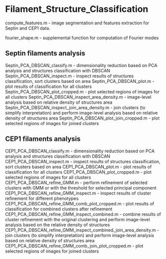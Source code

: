 # Filament_Structure_Classification

compute_features.m - image segmentation and features extraction for Septin and CEP1 data.

fourier_shape.m - supplemental function for computation of Fourier modes

## Septin filaments analysis

Septin_PCA_DBSCAN_classify.m - dimensionality reduction based on PCA analysis and structures classification with DBSCAN
Septin_PCA_DBSCAN_inspect.m - inspect results of structures classification, sort clusters based on area
Septin_PCA_DBSCAN_plot.m - plot results of classification for all clusters
Septin_PCA_DBSCAN_plot_cropped.m - plot selected regions of images for all clusters
Septin_PCA_DBSCAN_inspect_area_density.m - image-level analysis based on relative density of structures area
Septin_PCA_DBSCAN_inspect_join_area_density.m - join clusters (to simplify interpretation) and perform image-level analysis based on relative density of structures area
Septin_PCA_DBSCAN_plot_join_cropped.m  - plot selected regions of images for joined clusters

## CEP1 filaments analysis

CEP1_PCA_DBSCAN_classify.m - dimensionality reduction based on PCA analysis and structures classification with DBSCAN
CEP1_PCA_DBSCAN_inspect.m - inspect results of structures classification, sort clusters based on area
CEP1_PCA_DBSCAN_plot.m - plot results of classification for all clusters
CEP1_PCA_DBSCAN_plot_cropped.m - plot selected regions of images for all clusters
CEP1_PCA_DBSCAN_refine_GMM.m - perform refinement of selected clusters with GMM or with the threshold for selected principal component
CEP1_PCA_DBSCAN_refine_GMM_inspect.m - inspect results of cluster refinement for different phenotypes
CEP1_PCA_DBSCAN_refine_GMM_comb_plot_cropped.m - plot results of classification for combined clusters after refinement
CEP1_PCA_DBSCAN_refine_GMM_inspect_combined.m - combine results of cluster refinement with the original clustering and perform image-level analysis based on the relative density of structures
CEP1_PCA_DBSCAN_refine_GMM_inspect_combined_join_area_density.m - join clusters (to simplify interpretation) and perform image-level analysis based on relative density of structures area
CEP1_PCA_DBSCAN_refine_GMM_comb_join_plot_cropped.m  - plot selected regions of images for joined clusters
